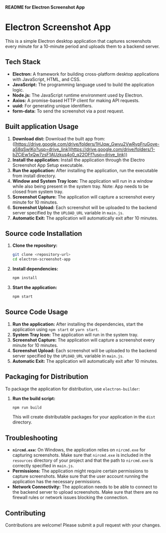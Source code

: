 **README for Electron Screenshot App**

# Electron Screenshot App

This is a simple Electron desktop application that captures screenshots every minute for a 10-minute period and uploads them to a backend server.

## Tech Stack

*   **Electron:** A framework for building cross-platform desktop applications with JavaScript, HTML, and CSS.
*   **JavaScript:** The programming language used to build the application logic.
*   **Node.js:** The JavaScript runtime environment used by Electron.
*   **Axios:** A promise-based HTTP client for making API requests.
*   **uuid:** For generating unique identifiers.
*   **form-data:** To send the screenshot via a post request.

## Built application Usage

1.  **Download dist:** Download the built app from: ([https://drive.google.com/drive/folders/1HJqw_Gwvu2VwRvpFruGove-aS8qSwIKo?usp=drive_link](https://drive.google.com/drive/folders/1-bZCiEw1xQw7zsF1AUzkus4o0_q22OFf?usp=drive_link))
2.  **Install the application:** Install the application through the Electro Screenshot App Setup executable.
3.  **Run the application:** After installing the application, run the executable from install directory.
4.  **Window and System Tray Icon:** The application will run in a window while also being present in the system tray. Note: App needs to be closed from system tray.
5.  **Screenshot Capture:** The application will capture a screenshot every minute for 10 minutes.
6.  **Screenshot Upload:** Each screenshot will be uploaded to the backend server specified by the `UPLOAD_URL` variable in `main.js`.
7.  **Automatic Exit:** The application will automatically exit after 10 minutes.

## Source code Installation

1.  **Clone the repository:**

    ```bash
    git clone <repository-url>
    cd electron-screenshot-app
    ```

2.  **Install dependencies:**

    ```bash
    npm install
    ```

3.  **Start the application:**

    ```bash
    npm start
    ```

## Source Code Usage

1.  **Run the application:** After installing the dependencies, start the application using `npm start` or `yarn start`.
2.  **System Tray Icon:** The application will run in the system tray.
3.  **Screenshot Capture:** The application will capture a screenshot every minute for 10 minutes.
4.  **Screenshot Upload:** Each screenshot will be uploaded to the backend server specified by the `UPLOAD_URL` variable in `main.js`.
5.  **Automatic Exit:** The application will automatically exit after 10 minutes.

## Packaging for Distribution

To package the application for distribution, use `electron-builder`:

1.  **Run the build script:**

    ```bash
    npm run build
    ```

    This will create distributable packages for your application in the `dist` directory.

## Troubleshooting

*   **`nircmd.exe`:** On Windows, the application relies on `nircmd.exe` for capturing screenshots. Make sure that `nircmd.exe` is included in the `resources` directory of your project and that the path to `nircmd.exe` is correctly specified in `main.js`.
*   **Permissions:** The application might require certain permissions to capture screenshots. Make sure that the user account running the application has the necessary permissions.
*   **Network Connectivity:** The application needs to be able to connect to the backend server to upload screenshots. Make sure that there are no firewall rules or network issues blocking the connection.

## Contributing

Contributions are welcome! Please submit a pull request with your changes.
